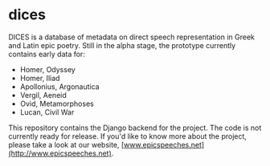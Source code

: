 # dices

DICES is a database of metadata on direct speech representation in Greek and Latin epic poetry. Still in the alpha stage, the prototype currently contains early data for:
- Homer, Odyssey
- Homer, Iliad
- Apollonius, Argonautica
- Vergil, Aeneid
- Ovid, Metamorphoses
- Lucan, Civil War

This repository contains the Django backend for the project. The code is not currently ready for release. If you'd like to know more about the project, please take a look at our website, [www.epicspeeches.net](http://www.epicspeeches.net).
